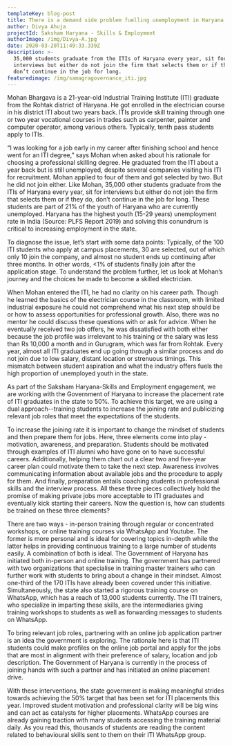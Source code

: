 ```yaml
---
templateKey: blog-post
title: There is a demand side problem fuelling unemployment in Haryana | Here's why
author: Divya Ahuja
projectId: Saksham Haryana - Skills & Employment
authorImage: /img/Divya-A.jpg
date: 2020-03-20T11:49:33.339Z
description: >-
  35,000 students graduate from the ITIs of Haryana every year, sit for
  interviews but either do not join the firm that selects them or if they do,
  don’t continue in the job for long.
featuredimage: /img/samagragovernance_iti.jpg
---
```

Mohan Bhargava is a 21-year-old Industrial Training Institute (ITI) graduate from the Rohtak district of Haryana. He got enrolled in the  electrician course in his district ITI about two years back. ITIs provide skill training through one or two year vocational courses in trades such as carpenter, painter and computer operator, among various others. Typically, tenth pass students apply to ITIs.

“I was looking for a job early in my career after finishing school and hence went for an ITI degree,” says Mohan when asked about his rationale for choosing a professional skilling degree. He graduated from the ITI about a year back but is still unemployed, despite several  companies visiting his ITI for recruitment. Mohan applied to four of them and got selected by two. But he did not join either. Like Mohan, 35,000 other students graduate from the ITIs of Haryana every year, sit for interviews but either do not join the firm that selects them or if they do, don’t continue in the job for long. These students are part of 21% of the youth of Haryana who are currently unemployed. Haryana has the highest youth (15-29 years) unemployment rate in India (Source: PLFS Report 2019) and solving this conundrum is critical to increasing employment in the state.

To diagnose the issue, let’s start with some data points: Typically, of the 100 ITI students who apply at campus placements, 30 are selected, out of which only 10 join the company, and almost no student ends up continuing after three months. In other words, <1% of students finally join after the application stage. To understand the problem further, let us look at Mohan’s journey and the choices he made to become a skilled electrician. 

When Mohan entered the ITI, he had no clarity on his career path. Though he learned the basics of the electrician course in the classroom, with limited industrial exposure he could not comprehend what his next step should be or how to assess opportunities for professional growth. Also, there was no mentor he could discuss these questions with or ask for advice. When he eventually received two job offers, he was dissatisfied with both either because the job profile was irrelevant to his training or the salary was less than Rs 10,000 a month and in Gurugram, which was far from Rohtak. Every year, almost all ITI graduates end up going through a similar process and do not join due to low salary, distant location or strenuous timings. This mismatch between student aspiration and what the industry offers fuels the high proportion of unemployed youth in the state. 

As part of the Saksham Haryana-Skills and Employment engagement, we are working with the Government of Haryana to increase the placement rate of ITI graduates in the state to 50%. To achieve this target, we are using a dual approach--training students to increase the joining rate and publicizing relevant job roles that meet the expectations of the students.

To increase the joining rate it is important to change the mindset of students and then prepare them for jobs. Here, three elements come into play - motivation, awareness, and preparation. Students should be motivated through examples of ITI alumni who have gone on to have successful careers. Additionally, helping them chart out a clear two and five-year career plan could motivate them to take the next step. Awareness involves communicating information about available jobs and the procedure to apply for them. And finally, preparation entails coaching students in professional skills and the interview process. All these three pieces collectively hold the promise of making private jobs more acceptable to ITI graduates and eventually kick starting their careers. Now the question is, how can students be trained on these three elements?

There are two ways - in-person training through regular or concentrated workshops, or online training courses via WhatsApp and Youtube. The former is more personal and is ideal for covering topics in-depth while the latter helps in providing continuous training to   a large number of students easily. A combination of both  is ideal. The Government of Haryana has initiated both in-person and online training. The government has partnered with two organizations that specialise in training master trainers who can further work with students to bring about a change in their mindset. Almost one-third of the 170 ITIs have already been covered under this initiative. Simultaneously, the state also started a rigorous training course on WhatsApp, which has a reach of 13,000 students currently. The ITI trainers, who specialize in imparting these skills, are the intermediaries giving training workshops to students as well as forwarding messages to students on WhatsApp. 

To bring relevant job roles, partnering with an online job application partner is an idea the government is exploring.  The rationale here is  that ITI students could make profiles on the online job portal and apply for the jobs that are most in alignment with their preference of salary, location and job description. The Government of Haryana is currently in the process of  joining hands with such a partner and has initiated an online placement drive.

With these interventions, the state government is  making meaningful strides  towards achieving the 50% target that has been set for ITI placements this year. Improved student motivation and professional clarity will be big wins and can act as catalysts for higher placements. WhatsApp courses are already gaining traction with many students accessing the training material daily.  As you read this, thousands of students are reading the content related to behavioural skills sent to them on their ITI WhatsApp group.
